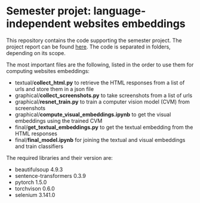 # Semester projet: language-independent websites embeddings

This repository contains the code supporting the semester project. The project report can be found [here](websites_embedding.pdf). The code is separated in folders, depending on its scope. 

The most important files are the following, listed in the order to use them for computing websites embeddings:

- textual/**collect_html.py** to retrieve the HTML responses from a list of urls and store them in a json file
- graphical/**collect_screenshots.py** to take screenshots from a list of urls
- graphical/**resnet_train.py** to train a computer vision model (CVM) from screenshots
- graphical/**compute_visual_embeddings.ipynb** to get the visual embeddings using the trained CVM
- final/**get_textual_embeddings.py** to get the textual embedding from the HTML responses
- final/**final_model.ipynb** for joining the textual and visual embeddings and train classifiers 

The required libraries and their version are:
- beautifulsoup 4.9.3
- sentence-transformers 0.3.9
- pytorch 1.5.0
- torchvison 0.6.0
- selenium 3.141.0
